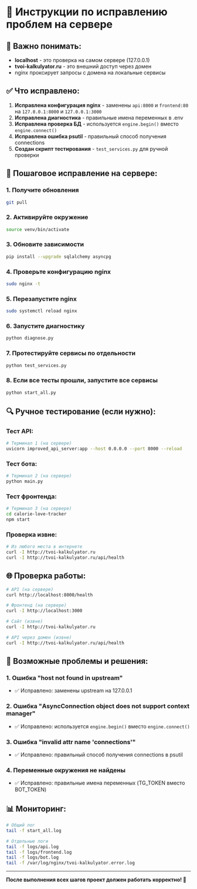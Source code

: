 # 🔧 Инструкции по исправлению проблем на сервере

## 📝 Важно понимать:
- **localhost** - это проверка на самом сервере (127.0.0.1)
- **tvoi-kalkulyator.ru** - это внешний доступ через домен
- nginx проксирует запросы с домена на локальные сервисы

## ✅ Что исправлено:

1. **Исправлена конфигурация nginx** - заменены `api:8000` и `frontend:80` на `127.0.0.1:8000` и `127.0.0.1:3000`
2. **Исправлена диагностика** - правильные имена переменных в .env
3. **Исправлена проверка БД** - используется `engine.begin()` вместо `engine.connect()`
4. **Исправлена ошибка psutil** - правильный способ получения connections
5. **Создан скрипт тестирования** - `test_services.py` для ручной проверки

## 🚀 Пошаговое исправление на сервере:

### 1. Получите обновления
```bash
git pull
```

### 2. Активируйте окружение
```bash
source venv/bin/activate
```

### 3. Обновите зависимости
```bash
pip install --upgrade sqlalchemy asyncpg
```

### 4. Проверьте конфигурацию nginx
```bash
sudo nginx -t
```

### 5. Перезапустите nginx
```bash
sudo systemctl reload nginx
```

### 6. Запустите диагностику
```bash
python diagnose.py
```

### 7. Протестируйте сервисы по отдельности
```bash
python test_services.py
```

### 8. Если все тесты прошли, запустите все сервисы
```bash
python start_all.py
```

## 🔍 Ручное тестирование (если нужно):

### Тест API:
```bash
# Терминал 1 (на сервере)
uvicorn improved_api_server:app --host 0.0.0.0 --port 8000 --reload
```

### Тест бота:
```bash
# Терминал 2 (на сервере)
python main.py
```

### Тест фронтенда:
```bash
# Терминал 3 (на сервере)
cd calorie-love-tracker
npm start
```

### Проверка извне:
```bash
# Из любого места в интернете
curl -I http://tvoi-kalkulyator.ru
curl -I http://tvoi-kalkulyator.ru/api/health
```

## 🌐 Проверка работы:

```bash
# API (на сервере)
curl http://localhost:8000/health

# Фронтенд (на сервере)
curl -I http://localhost:3000

# Сайт (извне)
curl -I http://tvoi-kalkulyator.ru

# API через домен (извне)
curl -I http://tvoi-kalkulyator.ru/api/health
```

## 🚨 Возможные проблемы и решения:

### 1. Ошибка "host not found in upstream"
- ✅ Исправлено: заменены upstream на 127.0.0.1

### 2. Ошибка "AsyncConnection object does not support context manager"
- ✅ Исправлено: используется `engine.begin()` вместо `engine.connect()`

### 3. Ошибка "invalid attr name 'connections'"
- ✅ Исправлено: правильный способ получения connections в psutil

### 4. Переменные окружения не найдены
- ✅ Исправлено: правильные имена переменных (TG_TOKEN вместо BOT_TOKEN)

## 📊 Мониторинг:

```bash
# Общий лог
tail -f start_all.log

# Отдельные логи
tail -f logs/api.log
tail -f logs/frontend.log
tail -f logs/bot.log
tail -f /var/log/nginx/tvoi-kalkulyator.error.log
```

---

**После выполнения всех шагов проект должен работать корректно! 🎉** 